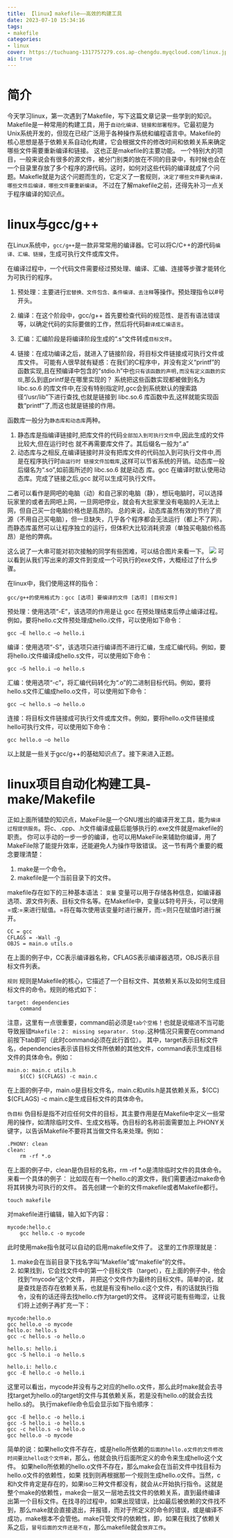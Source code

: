 ```yaml
---
title: 【linux】makefile——高效的构建工具
date: 2023-07-10 15:34:16
tags:
- makefile
categories:
- linux
cover: https://tuchuang-1317757279.cos.ap-chengdu.myqcloud.com/linux.jpg
ai: true
---
```


# 简介
今天学习linux，第一次遇到了Makefile，写下这篇文章记录一些学到的知识。
Makefile是一种常用的构建工具，用于`自动化编译、链接和部署程序`。它最初是为Unix系统开发的，但现在已经广泛用于各种操作系统和编程语言中。Makefile的核心思想是基于依赖关系自动化构建，它会根据文件的修改时间和依赖关系来确定哪些文件需要重新编译和链接。
这也正是makefile的主要功能。
一个特别大的项目，一般来说会有很多的源文件，被分门别类的放在不同的目录中，有时候也会在一个目录里存放了多个程序的源代码。这时，如何对这些代码的编译就成了个问题。Makefle就是为这个问题而生的，它定义了一套规则，`决定了哪些文件要先编译，哪些文件后编译，哪些文件要重新编译`。
不过在了解makefile之前，还得先补习一点关于程序编译的知识点。

# linux与gcc/g++
在Linux系统中，`gcc/g++`是一款非常常用的编译器。它可以将C/C++的源代码`编译、汇编、链接`，生成可执行文件或库文件。

在编译过程中，一个代码文件需要经过预处理、编译、汇编、连接等步骤才能转化为可执行的程序。

1. 预处理：主要进行`宏替换、文件包含、条件编译、去注释`等操作。预处理指令以#号开头。

2. 编译：在这个阶段中，gcc/g++ 首先要检查代码的规范性、是否有语法错误等，以确定代码的实际要做的工作，然后将代码`翻译成汇编语言`。

3. 汇编：汇编阶段是将编译阶段生成的“.s”文件转成`目标文件`。

4. 链接：在成功编译之后，就进入了链接阶段，将目标文件链接成可执行文件或库文件。
可能有人很早就有疑惑：在我们的C程序中，并没有定义“printf”的函数实现,且在预编译中包含的“stdio.h”中也`只有该函数的声明,而没有定义函数的实现`,那么到底printf是在哪里实现的？
系统把这些函数实现都被做到名为 libc.so.6 的库文件中,在没有特别指定时,gcc会到系统默认的搜索路径“/usr/lib”下进行查找,也就是链接到 libc.so.6 库函数中去,这样就能实现函数“printf”了,而这也就是链接的作用。

函数库一般分为`静态库和动态库`两种。

1. 静态库是指编译链接时,把库文件的代码`全部加入到可执行文件`中,因此生成的文件比较大,但在运行时也
就不再需要库文件了。其后缀名一般为“.a”
2. 动态库与之相反,在编译链接时并没有把库文件的代码加入到可执行文件中,而是在程序执行时`由运行时
链接文件加载库`,这样可以节省系统的开销。动态库一般后缀名为“.so”,如前面所述的 libc.so.6 就是动态
库。gcc 在编译时默认使用动态库。完成了链接之后,gcc 就可以生成可执行文件。

二者可以看作是网吧的电脑（动）和自己家的电脑（静），想玩电脑时，可以选择玩家里的或者去网吧上网，一旦网吧停业，就会有大批家里没有电脑的人无法上网，但自己买一台电脑价格也是高昂的。
总的来说，动态库虽然有效的节约了资源（不用自己买电脑），但一旦缺失，几乎各个程序都会无法运行（都上不了网）。而静态库虽然可以让程序独立的运行，但体积大比较消耗资源（单独买电脑价格高昂）是他的弊病。

这么说了一大串可能对初次接触的同学有些困难，可以结合图片来看一下。
<img src="../photo/linux/makefile1.png">
可以看到从我们写出来的源文件到变成一个可执行的exe文件，大概经过了什么步骤。


在linux中，我们使用这样的指令：

```
gcc/g++的使用格式为：gcc [选项] 要编译的文件 [选项] [目标文件]
```

预处理：使用选项“-E”，该选项的作用是让 gcc 在预处理结束后停止编译过程。例如，要将hello.c文件预处理成hello.i文件，可以使用如下命令：

```
gcc –E hello.c –o hello.i
```

编译：使用选项“-S”，该选项只进行编译而不进行汇编，生成汇编代码。例如，要将hello.i文件编译成hello.s文件，可以使用如下命令：

```
gcc –S hello.i –o hello.s
```

汇编：使用选项“-c”，将汇编代码转化为“.o”的二进制目标代码。例如，要将hello.s文件汇编成hello.o文件，可以使用如下命令：

```
gcc –c hello.s –o hello.o
```

连接：将目标文件链接成可执行文件或库文件。例如，要将hello.o文件链接成hello可执行文件，可以使用如下命令：

```
gcc hello.o –o hello
```

以上就是一些关于gcc/g++的基础知识点了。接下来进入正题。

# linux项目自动化构建工具-make/Makefile
正如上面所铺垫的知识点，MakeFile是一个GNU推出的编译开发工具，能为`编译过程提供服务`。将c、.cpp、.h文件编译成最后能够执行的.exe文件就是makefile的职责。
你可以手动的一步一步的编译，也可以用MakeFile来辅助你编译，用了MakeFile除了能提升效率，还能避免人为操作导致错误。
这一节有两个重要的概念要理清楚：
1. make是一个命令。
2. makefile是一个当前目录下的文件。

makefile存在如下的三种基本语法：
`变量`
变量可以用于存储各种信息，如编译器选项、源文件列表、目标文件名等。在Makefile中，变量以$符号开头，可以使用=或:=来进行赋值。=将在每次使用该变量时进行展开，而:=则只在赋值时进行展开。

```
CC = gcc
CFLAGS = -Wall -g
OBJS = main.o utils.o
```

在上面的例子中，CC表示编译器名称，CFLAGS表示编译器选项，OBJS表示目标文件列表。

`规则`
规则是Makefile的核心，它描述了一个目标文件、其依赖关系以及如何生成目标文件的命令。规则的格式如下：

```
target: dependencies
	command
```
注意，这里有一点很重要，command前必须是`tab个空格`！也就是说缩进不当可能导致报错`Makefile：2： missing separator. Stop.`这种情况只需要在command前按下tab即可（此时command必须在此行首位）。
其中，target表示目标文件名，dependencies表示该目标文件所依赖的其他文件，command表示生成目标文件的具体命令。例如：

```
main.o: main.c utils.h
	$(CC) $(CFLAGS) -c main.c
```

在上面的例子中，main.o是目标文件名，main.c和utils.h是其依赖关系，\$(CC) \$(CFLAGS) -c main.c是生成目标文件的具体命令。

`伪目标`
伪目标是指不对应任何文件的目标，其主要作用是在Makefile中定义一些常用的操作，如清除临时文件、生成文档等。伪目标的名称前面需要加上.PHONY关键字，以告诉Makefile不要将其当做文件名来处理。例如：

```
.PHONY: clean
clean:
    rm -rf *.o
```    
在上面的例子中，clean是伪目标的名称，rm -rf *.o是清除临时文件的具体命令。
来看一个具体的例子：
比如现在有一个hello.c的源文件，我们需要通过make命令将其转换为可执行的文件。
首先创建一个新的文件makefile或者Makefile都行。
```
touch makefile
```
对makefile进行编辑，输入如下内容：
```
mycode:hello.c
    gcc hello.c -o mycode
```
此时使用make指令就可以自动的启用makefile文件了。
这里的工作原理就是：
1. make会在当前目录下找名字叫“Makefile”或“makefile”的文件。
2. 如果找到，它会找文件中的第一个目标文件（target），在上面的例子中，他会找到“mycode”这个文件，
并把这个文件作为最终的目标文件。简单的说，就是查找是否存在依赖关系，也就是有没有hello.c这个文件，有的话就执行指令，没有的话还得去找hello.c作为target的文件。
这样说可能有些晦涩，让我们将上述例子再扩充一下：

```
mycode:hello.o                                                                                                                                                                                              
gcc hello.o -o mycode                                                                                                                                                                                      
hello.o: hello.s                                                                                                                                                                                             
gcc -c hello.s -o hello.o                                                                                                                                                                                  
                                                                                                                                                                                                               
hello.s: hello.i                                                                                                                                                                                             
gcc -S hello.i -o hello.s                                                                                                                                                                                  
                                                                                                                                                                                                                
hello.i: hello.c                                                                                                                                                                                             
gcc -E hello.c -o hello.i    
```
这里可以看出，mycode并没有与之对应的hello.o文件，那么此时make就会去寻找target为hello.o的target的文件与其依赖关系，若是没有hello.o的就会去找hello.s的。
执行makefile命令后会显示如下指令顺序：

```
gcc -E hello.c -o hello.i
gcc -S hello.i -o hello.s
gcc -c hello.s -o hello.o
gcc hello.o -o mycode
```

简单的说：如果hello文件不存在，或是hello所依赖的`后面的hello.o文件的文件修改时间要比hello这个文件新`，那么，他就会执行后面所定义的命令来生成hello这个文件。
如果hello所依赖的hello.o文件不存在，那么make会在当前文件中找目标为hello.o文件的依赖性，如果
找到则再根据那一个规则生成hello.o文件。当然，c和h文件肯定是存在的，如果iso三种文件都没有，就会从c开始执行指令。这就是整个make的依赖性，make会一层又一层地去找文件的依赖关系，直到最终编译出第一个目标文件。在找寻的过程中，如果出现错误，比如最后被依赖的文件找不到，那么make就会直接退出，并报错，而对于所定义的命令的错误，或是编译不成功，make根本不会管他。make只管文件的依赖性，即，如果在我找了依赖关系之后，`冒号后面的文件还是不在`，那么makefile就会`放弃工作`。
